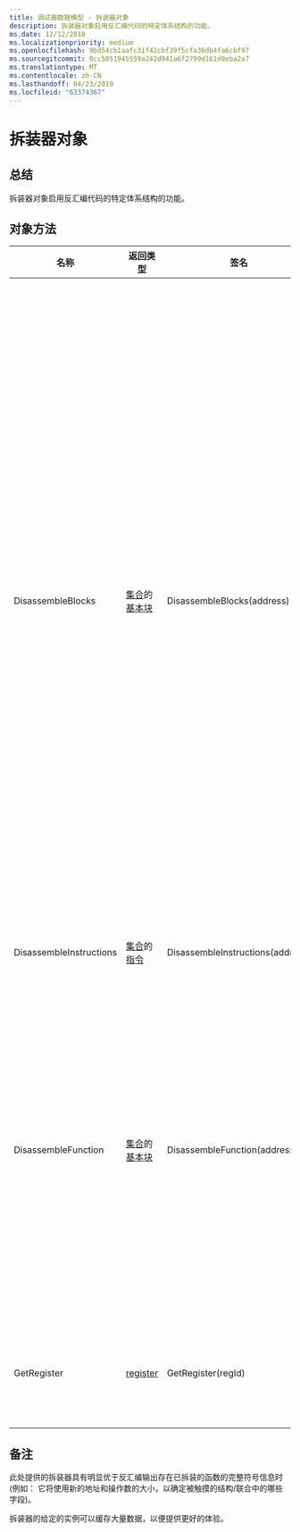 ```yaml
---
title: 调试器数据模型 - 拆装器对象
description: 拆装器对象启用反汇编代码的特定体系结构的功能。
ms.date: 12/12/2018
ms.localizationpriority: medium
ms.openlocfilehash: 9bd54cb1aafc31f42cbf39f5cfa36db4fa6cbf97
ms.sourcegitcommit: 0cc5051945559a242d941a6f2799d161d8eba2a7
ms.translationtype: MT
ms.contentlocale: zh-CN
ms.lasthandoff: 04/23/2019
ms.locfileid: "63374367"
---
```

# <a name="disassembler-objects"></a>拆装器对象
## <a name="summary"></a>总结
拆装器对象启用反汇编代码的特定体系结构的功能。
## <a name="object-methods"></a>对象方法
|名称|返回类型|签名|描述|
|--- |--- |--- |--- |
|DisassembleBlocks|[集合](dbgmodel-namespace-collections.md)的[基本块](dbgmodel-object-basic-block.md)|DisassembleBlocks(address)|开始在拆装*地址*，并返回[集合](dbgmodel-namespace-collections.md)的基本块。 反汇编此处从是以线性方式进*地址*按指令的指令。 由于这不执行完整流分析的函数时，它是完全有可能，可能跳转到此方法返回的块的中间。 仅有一个出口点从每个;但是。|
|DisassembleInstructions|[集合](dbgmodel-namespace-collections.md)的[指令](dbgmodel-object-instruction.md)|DisassembleInstructions(address)|开始在拆装*地址*。 |
|DisassembleFunction|[集合](dbgmodel-namespace-collections.md)的[基本块](dbgmodel-object-basic-block.md)|DisassembleFunction(address)|假设一个函数开始*地址*，此执行该函数的完整流分析。 结果是[集合](dbgmodel-namespace-collections.md)的基本块具有一个入口点和一个退出点。|
|GetRegister|[register](dbgmodel-object-register.md)|GetRegister(regId)|返回从给定的注册 id 注册对象。|
## <a name="remarks"></a>备注
此处提供的拆装器具有明显优于反汇编输出存在已拆装的函数的完整符号信息时 (例如： 它将使用新的地址和操作数的大小，以确定被触摸的结构/联合中的哪些字段)。

拆装器的给定的实例可以缓存大量数据，以便提供更好的体验。